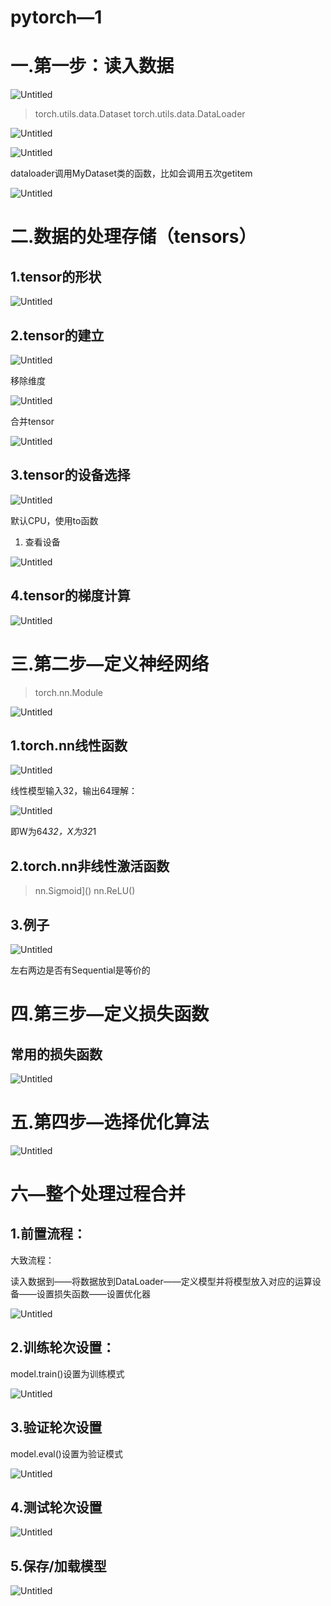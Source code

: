 # pytorch—1

# 一.第一步：读入数据

![Untitled](pytorch%E2%80%941%201a878ec3d0a94fc6a20f7799c6812779/Untitled.png)

> torch.utils.data.Dataset
torch.utils.data.DataLoader
> 

![Untitled](pytorch%E2%80%941%201a878ec3d0a94fc6a20f7799c6812779/Untitled%201.png)

![Untitled](pytorch%E2%80%941%201a878ec3d0a94fc6a20f7799c6812779/Untitled%202.png)

dataloader调用MyDataset类的函数，比如会调用五次getitem

![Untitled](pytorch%E2%80%941%201a878ec3d0a94fc6a20f7799c6812779/Untitled%203.png)

# 二.数据的处理存储（tensors）

## 1.tensor的形状

![Untitled](pytorch%E2%80%941%201a878ec3d0a94fc6a20f7799c6812779/Untitled%204.png)

## 2.tensor的建立

![Untitled](pytorch%E2%80%941%201a878ec3d0a94fc6a20f7799c6812779/Untitled%205.png)

移除维度

![Untitled](pytorch%E2%80%941%201a878ec3d0a94fc6a20f7799c6812779/Untitled%206.png)

合并tensor

![Untitled](pytorch%E2%80%941%201a878ec3d0a94fc6a20f7799c6812779/Untitled%207.png)

## 3.tensor的设备选择

![Untitled](pytorch%E2%80%941%201a878ec3d0a94fc6a20f7799c6812779/Untitled%208.png)

默认CPU，使用to函数

1. 查看设备

![Untitled](pytorch%E2%80%941%201a878ec3d0a94fc6a20f7799c6812779/Untitled%209.png)

## 4.tensor的梯度计算

![Untitled](pytorch%E2%80%941%201a878ec3d0a94fc6a20f7799c6812779/Untitled%2010.png)

# 三.第二步—定义神经网络

> torch.nn.Module
> 

![Untitled](pytorch%E2%80%941%201a878ec3d0a94fc6a20f7799c6812779/Untitled%2011.png)

## 1.torch.nn线性函数

![Untitled](pytorch%E2%80%941%201a878ec3d0a94fc6a20f7799c6812779/Untitled%2012.png)

线性模型输入32，输出64理解：

![Untitled](pytorch%E2%80%941%201a878ec3d0a94fc6a20f7799c6812779/Untitled%2013.png)

即W为64*32，X为32*1

## 2.torch.nn非线性激活函数

> nn.Sigmoid]()
nn.ReLU()
> 

## 3.例子

![Untitled](pytorch%E2%80%941%201a878ec3d0a94fc6a20f7799c6812779/Untitled%2014.png)

左右两边是否有Sequential是等价的

# 四.第三步—定义损失函数

## 常用的损失函数

![Untitled](pytorch%E2%80%941%201a878ec3d0a94fc6a20f7799c6812779/Untitled%2015.png)

# 五.第四步—选择优化算法

![Untitled](pytorch%E2%80%941%201a878ec3d0a94fc6a20f7799c6812779/Untitled%2016.png)

# 六—整个处理过程合并

## 1.前置流程：

大致流程：

读入数据到——将数据放到DataLoader——定义模型并将模型放入对应的运算设备——设置损失函数——设置优化器

![Untitled](pytorch%E2%80%941%201a878ec3d0a94fc6a20f7799c6812779/Untitled%2017.png)

## 2.训练轮次设置：

model.train()设置为训练模式

![Untitled](pytorch%E2%80%941%201a878ec3d0a94fc6a20f7799c6812779/Untitled%2018.png)

## 3.验证轮次设置

model.eval()设置为验证模式

![Untitled](pytorch%E2%80%941%201a878ec3d0a94fc6a20f7799c6812779/Untitled%2019.png)

## 4.测试轮次设置

![Untitled](pytorch%E2%80%941%201a878ec3d0a94fc6a20f7799c6812779/Untitled%2020.png)

## 5.保存/加载模型

![Untitled](pytorch%E2%80%941%201a878ec3d0a94fc6a20f7799c6812779/Untitled%2021.png)